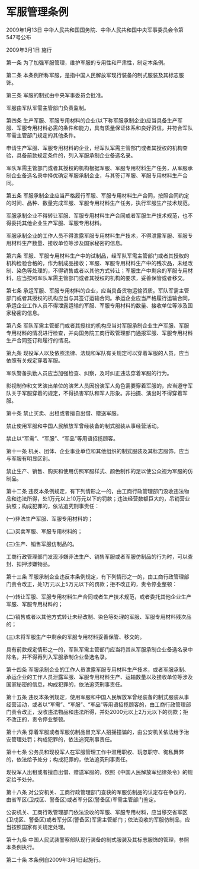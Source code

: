 # 军服管理条例

2009年1月13日 中华人民共和国国务院、中华人民共和国中央军事委员会令第547号公布

2009年3月1日 施行

<!-- INFO END -->

第一条 为了加强军服管理，维护军服的专用性和严肃性，制定本条例。

第二条 本条例所称军服，是指中国人民解放军现行装备的制式服装及其标志服饰。

第三条 军服的制式由中央军事委员会批准。

军服由军队军需主管部门负责监制。

第四条 生产军服、军服专用材料的企业(以下称军服承制企业)应当具备生产军服、军服专用材料必需的条件和能力，具有质量保证体系和良好资信，并符合军队军需主管部门规定的其他条件。

申请生产军服、军服专用材料的企业，经军队军需主管部门或者其授权的机构查验，具备前款规定条件的，列入军服承制企业备选名录。

军队军需主管部门或者其授权的机构根据军服、军服专用材料生产任务，从军服承制企业备选名录中择优确定军服承制企业，与其签订军服、军服专用材料生产合同。

第五条 军服承制企业应当严格履行军服、军服专用材料生产合同，按照合同约定的时间、品种、数量完成军服、军服专用材料生产任务，执行军服生产技术规范。

军服承制企业不得转让军服、军服专用材料生产合同或者军服生产技术规范，也不得委托其他企业生产军服、军服专用材料。

军服承制企业的工作人员不得泄露军服专用材料生产技术，不得泄露军服、军服专用材料生产数量、接收单位等涉及国家秘密的信息。

第六条 军服、军服专用材料生产中的试制品，经军队军需主管部门或者其授权的机构检验合格的，作为制成品接收；军服、军服专用材料生产中的残次品，未经改制、染色等处理的，不得销售或者以其他方式转让；军服生产中剩余的军服专用材料，应当按照军队军需主管部门或者其授权的机构的要求，妥善保管或者移交。

第七条 承运军服、军服专用材料的企业，应当具备货物运输资质。军队军需主管部门或者其授权的机构应当与其签订运输合同。承运企业应当严格履行运输合同，承运企业工作人员不得泄露运输的军服、军服专用材料的数量、接收单位等涉及国家秘密的信息。

第八条 军队军需主管部门或者其授权的机构应当对军服承制企业生产军服、军服专用材料的情况进行检查，并向国务院工商行政管理部门通报军服、军服专用材料生产合同签订和履行的情况。

第九条 现役军人以及依照法律、法规和军队有关规定可以穿着军服的人员，应当依照有关规定穿着军服。

军队警备执勤人员应当加强检查、纠察，及时纠正违法穿着军服的行为。

影视制作和文艺演出单位的演艺人员因扮演军人角色需要穿着军服的，应当遵守军队关于军服穿着的规定，不得损害军队和军人形象。非拍摄、演出时不得穿着军服。

第十条 禁止买卖、出租或者擅自出借、赠送军服。

禁止使用军服和中国人民解放军曾经装备的制式服装从事经营活动。

禁止以“军需”、“军服”、“军品”等用语招揽顾客。

第十一条 机关、团体、企业事业单位和其他组织的制式服装及其标志服饰，应当与军服有明显区别。

禁止生产、销售、购买和使用仿照军服样式、颜色制作的足以使公众视为军服的仿制品。

第十二条 违反本条例规定，有下列情形之一的，由工商行政管理部门没收违法物品和违法所得，处1万元以上10万元以下的罚款；违法经营数额巨大的，吊销营业执照；构成犯罪的，依法追究刑事责任：

(一)非法生产军服、军服专用材料的；

(二)买卖军服、军服专用材料的；

(三)生产、销售军服仿制品的。

工商行政管理部门发现涉嫌非法生产、销售军服或者军服仿制品的行为时，可以查封、扣押涉嫌物品。

第十三条 军服承制企业违反本条例规定，有下列情形之一的，由工商行政管理部门责令改正，处1万元以上5万元以下的罚款；拒不改正的，责令停业整顿：

(一)转让军服、军服专用材料生产合同或者生产技术规范，或者委托其他企业生产军服、军服专用材料的；

(二)销售或者以其他方式转让未经改制、染色等处理的军服、军服专用材料残次品的；

(三)未将军服生产中剩余的军服专用材料妥善保管、移交的。

具有前款规定情形之一的，军队军需主管部门应当将其从军服承制企业备选名录中除名，并不得再列入军服承制企业备选名录。

第十四条 军服承制企业的工作人员泄露军服专用材料生产技术，或者军服承制、承运企业的工作人员泄露军服、军服专用材料生产、运输数量以及接收单位等涉及国家秘密的信息，构成犯罪的，依法追究刑事责任。

第十五条 违反本条例规定，使用军服和中国人民解放军曾经装备的制式服装从事经营活动，或者以“军需”、“军服”、“军品”等用语招揽顾客的，由工商行政管理部门责令改正，没收违法物品和违法所得，并处2000元以上2万元以下的罚款；拒不改正的，责令停业整顿。

第十六条 穿着军服或者军服仿制品冒充军人招摇撞骗的，由公安机关依法给予治安管理处罚；构成犯罪的，依法追究刑事责任。

第十七条 公务员和现役军人在军服管理工作中滥用职权、玩忽职守、徇私舞弊的，依法给予处分；构成犯罪的，依法追究刑事责任。

现役军人出租或者擅自出借、赠送军服的，依照《中国人民解放军纪律条令》的规定给予处分。

第十八条 对公安机关、工商行政管理部门查获的军服仿制品的认定存在争议的，由省军区(卫戍区、警备区)或者军分区(警备区)军需主管部门鉴定。

公安机关、工商行政管理部门依法没收的军服、军服专用材料，应当移交省军区(卫戍区、警备区)或者军分区(警备区)军需主管部门；依法没收的军服仿制品，应当按照国家有关规定处理。

第十九条 中国人民武装警察部队现行装备的制式服装及其标志服饰的管理，参照本条例执行。

第二十条 本条例自2009年3月1日起施行。